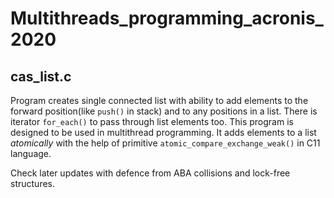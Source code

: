 # Multithreads_programming_acronis_2020

## cas_list.c

Program creates single connected list with ability to add elements to the forward position(like `push()` in stack) and to any positions in a list. There is iterator `for_each()` to pass through list elements too. This program is designed to be used in multithread programming. It adds elements to a list *atomically* with the help of primitive `atomic_compare_exchange_weak()` in C11 language. 

Check later updates with defence from ABA collisions and lock-free structures.